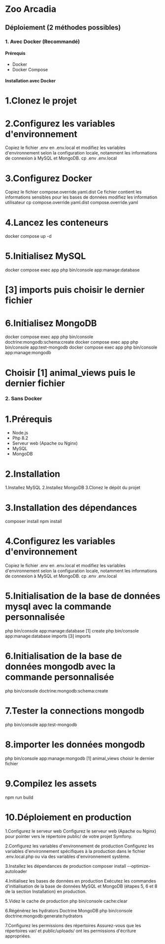 # Zoo Arcadia

## Déploiement (2 méthodes possibles)

### 1. Avec Docker (Recommandé)

#### Prérequis

- Docker
- Docker Compose

#### Installation avec Docker

# 1.Clonez le projet

# 2.Configurez les variables d'environnement

Copiez le fichier .env en .env.local et modifiez les variables d'environnement selon la configuration locale,
notamment les informations de connexion à MySQL et MongoDB.
cp .env .env.local

# 3.Configurez Docker

Copiez le fichier compose.override.yaml.dist Ce fichier contient les informations sensibles pour les bases de données modifiez les information utilisateur
cp compose.override.yaml.dist compose.override.yaml

# 4.Lancez les conteneurs

docker compose up -d

# 5.Initialisez MySQL

docker compose exec app php bin/console app:manage:database

# [3] imports puis choisir le dernier fichier

# 6.Initialisez MongoDB

docker compose exec app php bin/console doctrine:mongodb:schema:create
docker compose exec app php bin/console app:test-mongodb
docker compose exec app php bin/console app:manage:mongodb

# Choisir [1] animal_views puis le dernier fichier

### 2. Sans Docker

# 1.Prérequis

- Node.js
- Php 8.2
- Serveur web (Apache ou Nginx)
- MySQL
- MongoDB

# 2.Installation

1.Installez MySQL
2.Installez MongoDB
3.Clonez le dépôt du projet

# 3.Installation des dépendances

composer install
npm install

# 4.Configurez les variables d'environnement

Copiez le fichier .env en .env.local et modifiez les variables d'environnement selon la configuration locale,
notamment les informations de connexion à MySQL et MongoDB.
cp .env .env.local

# 5.Initialisation de la base de données mysql avec la commande personnalisée

php bin/console app:manage:database
[1] create
php bin/console app:manage:database imports
[3] imports

# 6.Initialisation de la base de données mongodb avec la commande personnalisée

php bin/console doctrine:mongodb:schema:create

# 7.Tester la connections mongodb

php bin/console app:test-mongodb

# 8.importer les données mongodb

php bin/console app:manage:mongodb
[1] animal_views
choisir le dernier fichier

# 9.Compilez les assets

npm run build

# 10.Déploiement en production

1.Configurez le serveur web
Configurez le serveur web (Apache ou Nginx) pour pointer vers le répertoire public/ de votre projet Symfony.

2.Configurez les variables d'environnement de production
Configurez les variables d'environnement spécifiques à la production dans le fichier .env.local.php ou via des variables d'environnement système.

3.Installez les dépendances de production
composer install --optimize-autoloader

4.Initialisez les bases de données en production
Exécutez les commandes d'initialisation de la base de données MySQL et MongoDB (étapes 5, 6 et 8 de la section Installation) en production.

5.Videz le cache de production
php bin/console cache:clear

6.Régénérez les hydrators Doctrine MongoDB
php bin/console doctrine:mongodb:generate:hydrators

7.Configurez les permissions des répertoires
Assurez-vous que les répertoires var/ et public/uploads/ ont les permissions d'écriture appropriées.
